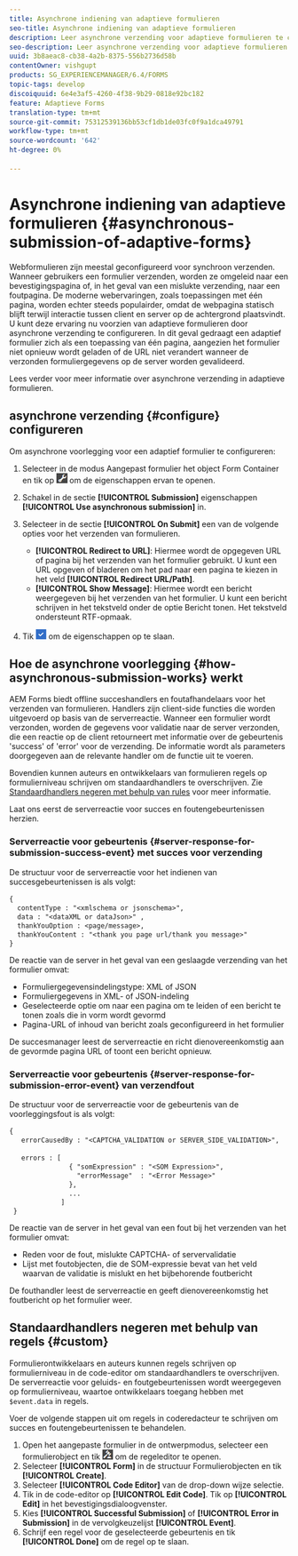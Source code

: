 ```yaml
---
title: Asynchrone indiening van adaptieve formulieren
seo-title: Asynchrone indiening van adaptieve formulieren
description: Leer asynchrone verzending voor adaptieve formulieren te configureren.
seo-description: Leer asynchrone verzending voor adaptieve formulieren te configureren.
uuid: 3b8aeac8-cb38-4a2b-8375-556b2736d58b
contentOwner: vishgupt
products: SG_EXPERIENCEMANAGER/6.4/FORMS
topic-tags: develop
discoiquuid: 6e4e3af5-4260-4f38-9b29-0818e92bc182
feature: Adaptieve Forms
translation-type: tm+mt
source-git-commit: 75312539136bb53cf1db1de03fc0f9a1dca49791
workflow-type: tm+mt
source-wordcount: '642'
ht-degree: 0%

---
```



# Asynchrone indiening van adaptieve formulieren {#asynchronous-submission-of-adaptive-forms}

Webformulieren zijn meestal geconfigureerd voor synchroon verzenden. Wanneer gebruikers een formulier verzenden, worden ze omgeleid naar een bevestigingspagina of, in het geval van een mislukte verzending, naar een foutpagina. De moderne webervaringen, zoals toepassingen met één pagina, worden echter steeds populairder, omdat de webpagina statisch blijft terwijl interactie tussen client en server op de achtergrond plaatsvindt. U kunt deze ervaring nu voorzien van adaptieve formulieren door asynchrone verzending te configureren. In dit geval gedraagt een adaptief formulier zich als een toepassing van één pagina, aangezien het formulier niet opnieuw wordt geladen of de URL niet verandert wanneer de verzonden formuliergegevens op de server worden gevalideerd.

Lees verder voor meer informatie over asynchrone verzending in adaptieve formulieren.

## asynchrone verzending {#configure} configureren

Om asynchrone voorlegging voor een adaptief formulier te configureren:

1. Selecteer in de modus Aangepast formulier het object Form Container en tik op ![cmp1](assets/cmppr1.png) om de eigenschappen ervan te openen.
1. Schakel in de sectie **[!UICONTROL Submission]** eigenschappen **[!UICONTROL Use asynchronous submission]** in.
1. Selecteer in de sectie **[!UICONTROL On Submit]** een van de volgende opties voor het verzenden van formulieren.

   * **[!UICONTROL Redirect to URL]**: Hiermee wordt de opgegeven URL of pagina bij het verzenden van het formulier gebruikt. U kunt een URL opgeven of bladeren om het pad naar een pagina te kiezen in het veld **[!UICONTROL Redirect URL/Path]**.
   * **[!UICONTROL Show Message]**: Hiermee wordt een bericht weergegeven bij het verzenden van het formulier. U kunt een bericht schrijven in het tekstveld onder de optie Bericht tonen. Het tekstveld ondersteunt RTF-opmaak.

1. Tik ![check-button1](assets/check-button1.png) om de eigenschappen op te slaan.

## Hoe de asynchrone voorlegging {#how-asynchronous-submission-works} werkt

AEM Forms biedt offline succeshandlers en foutafhandelaars voor het verzenden van formulieren. Handlers zijn client-side functies die worden uitgevoerd op basis van de serverreactie. Wanneer een formulier wordt verzonden, worden de gegevens voor validatie naar de server verzonden, die een reactie op de client retourneert met informatie over de gebeurtenis &#39;success&#39; of &#39;error&#39; voor de verzending. De informatie wordt als parameters doorgegeven aan de relevante handler om de functie uit te voeren.

Bovendien kunnen auteurs en ontwikkelaars van formulieren regels op formulierniveau schrijven om standaardhandlers te overschrijven. Zie [Standaardhandlers negeren met behulp van rules](#custom) voor meer informatie.

Laat ons eerst de serverreactie voor succes en foutengebeurtenissen herzien.

### Serverreactie voor gebeurtenis {#server-response-for-submission-success-event} met succes voor verzending

De structuur voor de serverreactie voor het indienen van succesgebeurtenissen is als volgt:

```
{
  contentType : "<xmlschema or jsonschema>", 
  data : "<dataXML or dataJson>" , 
  thankYouOption : <page/message>, 
  thankYouContent : "<thank you page url/thank you message>"
}
```

De reactie van de server in het geval van een geslaagde verzending van het formulier omvat:

* Formuliergegevensindelingstype: XML of JSON
* Formuliergegevens in XML- of JSON-indeling
* Geselecteerde optie om naar een pagina om te leiden of een bericht te tonen zoals die in vorm wordt gevormd
* Pagina-URL of inhoud van bericht zoals geconfigureerd in het formulier

De succesmanager leest de serverreactie en richt dienovereenkomstig aan de gevormde pagina URL of toont een bericht opnieuw.

### Serverreactie voor gebeurtenis {#server-response-for-submission-error-event} van verzendfout

De structuur voor de serverreactie voor de gebeurtenis van de voorleggingsfout is als volgt:

```
{
   errorCausedBy : "<CAPTCHA_VALIDATION or SERVER_SIDE_VALIDATION>",

   errors : [
               { "somExpression" : "<SOM Expression>",
                 "errorMessage"  : "<Error Message>"
               },
               ...
             ]
 }
```

De reactie van de server in het geval van een fout bij het verzenden van het formulier omvat:

* Reden voor de fout, mislukte CAPTCHA- of servervalidatie
* Lijst met foutobjecten, die de SOM-expressie bevat van het veld waarvan de validatie is mislukt en het bijbehorende foutbericht

De fouthandler leest de serverreactie en geeft dienovereenkomstig het foutbericht op het formulier weer.

## Standaardhandlers negeren met behulp van regels {#custom}

Formulierontwikkelaars en auteurs kunnen regels schrijven op formulierniveau in de code-editor om standaardhandlers te overschrijven. De serverreactie voor geluids- en foutgebeurtenissen wordt weergegeven op formulierniveau, waartoe ontwikkelaars toegang hebben met `$event.data` in regels.

Voer de volgende stappen uit om regels in coderedacteur te schrijven om succes en foutengebeurtenissen te behandelen.

1. Open het aangepaste formulier in de ontwerpmodus, selecteer een formulierobject en tik ![edit-rules1](assets/edit-rules1.png) om de regeleditor te openen.
1. Selecteer **[!UICONTROL Form]** in de structuur Formulierobjecten en tik **[!UICONTROL Create]**.
1. Selecteer **[!UICONTROL Code Editor]** van de drop-down wijze selectie.
1. Tik in de code-editor op **[!UICONTROL Edit Code]**. Tik op **[!UICONTROL Edit]** in het bevestigingsdialoogvenster.
1. Kies **[!UICONTROL Successful Submission]** of **[!UICONTROL Error in Submission]** in de vervolgkeuzelijst **[!UICONTROL Event]**.
1. Schrijf een regel voor de geselecteerde gebeurtenis en tik **[!UICONTROL Done]** om de regel op te slaan.

